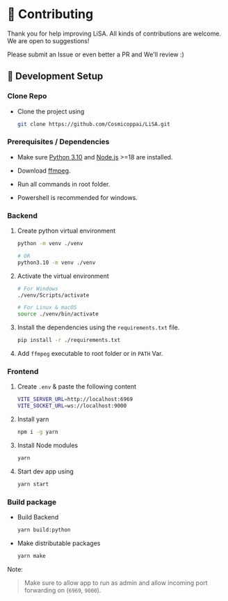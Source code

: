 # 🤝 Contributing

Thank you for help improving LiSA. All kinds of contributions are welcome. We are open to suggestions!

Please submit an Issue or even better a PR and We'll review :)

## 📖 Development Setup

### Clone Repo

-   Clone the project using

    ```bash
    git clone https://github.com/Cosmicoppai/LiSA.git
    ```

### Prerequisites / Dependencies

-   Make sure [Python 3.10](https://www.python.org/downloads/release/python-31011/) and [Node.js](https://nodejs.org/en/download/package-manager) >=18 are installed.

-   Download [ffmpeg](https://ffmpeg.org/download.html).

-   Run all commands in root folder.

-   Powershell is recommended for windows.

### Backend

1. Create python virtual environment

    ```bash
    python -m venv ./venv

    # OR
    python3.10 -m venv ./venv
    ```

2. Activate the virtual environment

    ```bash
    # For Windows
    ./venv/Scripts/activate

    # For Linux & macOS
    source ./venv/bin/activate
    ```

3. Install the dependencies using the `requirements.txt` file.

    ```bash
    pip install -r ./requirements.txt
    ```

4. Add `ffmpeg` executable to root folder or in `PATH` Var.

### Frontend

1. Create `.env` & paste the following content

    ```bash
    VITE_SERVER_URL=http://localhost:6969
    VITE_SOCKET_URL=ws://localhost:9000
    ```

3. Install yarn
    ```bash
    npm i -g yarn
    ```

3. Install Node modules

    ```bash
    yarn
    ```

4. Start dev app using
    ```bash
    yarn start
    ```

### Build package

- Build Backend
    ```bash
    yarn build:python
    ```

- Make distributable packages
    ```bash
    yarn make
    ```


Note:

> Make sure to allow app to run as admin and allow incoming port forwarding on (`6969`, `9000`).
